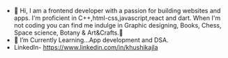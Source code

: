 - 👋 Hi, I am a frontend developer with a passion for building websites and apps. I'm proficient in C++,html-css,javascript,react and dart. When I'm not coding you can find me indulge in Graphic designing, Books, Chess, Space science, Botany & Art&Crafts.🎉
- 🌱 I’m Currently Learning...App development and DSA.
- LinkedIn- https://www.linkedin.com/in/khushikajla

<!---
khushikajla18/khushikajla18 is a ✨ special ✨ repository because its `README.md` (this file) appears on your GitHub profile.
You can click the Preview link to take a look at your changes.
--->
